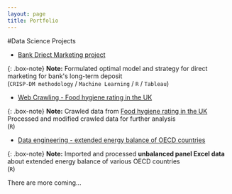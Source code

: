 ```yaml
---
layout: page
title: Portfolio
---
```


#Data Science Projects

- [Bank Driect Marketing project](https://sakjung.github.io/bank/)

{: .box-note}
**Note:**
Formulated optimal model and strategy for direct marketing for bank's long-term deposit
<br />(`CRISP-DM methodology` / `Machine Learning` / `R` / `Tableau`)

- [Web Crawling - Food hygiene rating in the UK](https://sakjung.github.io/food-hygiene-rating)

{: .box-note}
**Note:**
Crawled data from [Food hygiene rating in the UK](https://data.food.gov.uk/catalog/datasets/38dd8d6a-5ab1-4f50-b753-ab33288e3200)
<br /> Processed and modified crawled data for further analysis
<br /> (`R`)

- [Data engineering - extended energy balance of OECD countries](https://sakjung.github.io/extended-energy-balance-oecd/)

{: .box-note}
**Note:**
Imported and processed **unbalanced panel Excel data** about extended energy balance of various OECD countries 
<br />(`R`)

There are more coming...
